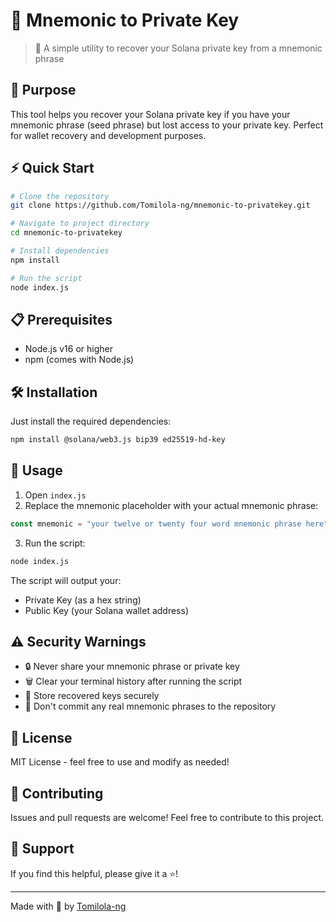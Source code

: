 # 🔐 Mnemonic to Private Key

> 🚀 A simple utility to recover your Solana private key from a mnemonic phrase

## 🎯 Purpose

This tool helps you recover your Solana private key if you have your mnemonic phrase (seed phrase) but lost access to your private key. Perfect for wallet recovery and development purposes.

## ⚡ Quick Start

```bash
# Clone the repository
git clone https://github.com/Tomilola-ng/mnemonic-to-privatekey.git

# Navigate to project directory
cd mnemonic-to-privatekey

# Install dependencies
npm install

# Run the script
node index.js
```

## 📋 Prerequisites

- Node.js v16 or higher
- npm (comes with Node.js)

## 🛠️ Installation

Just install the required dependencies:

```bash
npm install @solana/web3.js bip39 ed25519-hd-key
```

## 🔧 Usage

1. Open `index.js`
2. Replace the mnemonic placeholder with your actual mnemonic phrase:
```javascript
const mnemonic = "your twelve or twenty four word mnemonic phrase here";
```
3. Run the script:
```bash
node index.js
```

The script will output your:
- Private Key (as a hex string)
- Public Key (your Solana wallet address)

## ⚠️ Security Warnings

- 🔒 Never share your mnemonic phrase or private key
- 🗑️ Clear your terminal history after running the script
- 💾 Store recovered keys securely
- 🚫 Don't commit any real mnemonic phrases to the repository

## 📝 License

MIT License - feel free to use and modify as needed!

## 🤝 Contributing

Issues and pull requests are welcome! Feel free to contribute to this project.

## 🙏 Support

If you find this helpful, please give it a ⭐️!

---
Made with 💖 by [Tomilola-ng](https://github.com/Tomilola-ng)
